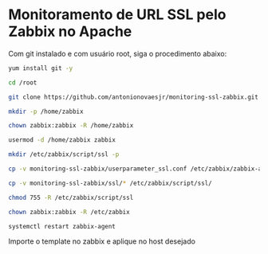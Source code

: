 # Monitoramento de URL SSL pelo Zabbix no Apache

Com git instalado e com usuário root, siga o procedimento abaixo:

```sh
yum install git -y

cd /root

git clone https://github.com/antonionovaesjr/monitoring-ssl-zabbix.git

mkdir -p /home/zabbix

chown zabbix:zabbix -R /home/zabbix

usermod -d /home/zabbix zabbix

mkdir /etc/zabbix/script/ssl -p

cp -v monitoring-ssl-zabbix/userparameter_ssl.conf /etc/zabbix/zabbix-agent.d/

cp -v monitoring-ssl-zabbix/ssl/* /etc/zabbix/script/ssl/

chmod 755 -R /etc/zabbix/script/ssl

chown zabbix:zabbix -R /etc/zabbix

systemctl restart zabbix-agent
```

Importe o template no zabbix e aplique no host desejado
